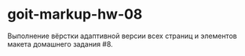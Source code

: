 # goit-markup-hw-08
Выполнение вёрстки адаптивной версии всех страниц и элементов макета домашнего задания #8.
